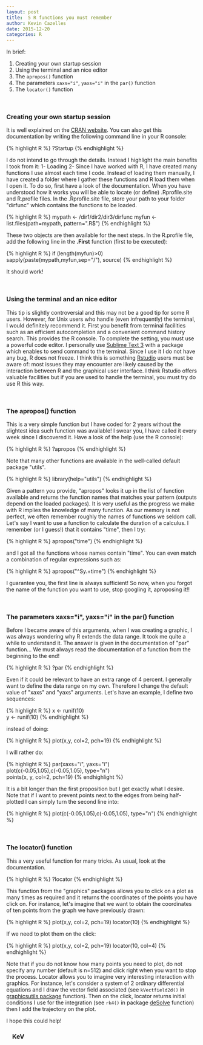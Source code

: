 ```yaml
---
layout: post
title:  5 R functions you must remember
author: Kevin Cazelles
date: 2015-12-20
categories: R
---
```



In brief:

1. Creating your own startup session
2. Using the terminal and an nice editor
3. The `apropos()` function
4. The parameters `xaxs="i"`, `yaxs="i"` in the `par()` function
5. The `locator()` function


<br>

### Creating your own startup session ###

It is well explained on the [CRAN website](http://stat.ethz.ch/R-manual/R-patched/library/base/html/Startup.html). You can also get this documentation by writing the following command line in your R console:

{% highlight R %}
?Startup
{% endhighlight %}

I do not intend to go through the details. Instead I highlight the main benefits I took from it:
1- Loading
2-
Since I have worked with R, I have created many functions I use almost each time I code. Instead of loading them manually, I have created a folder  where I gather these functions and R load them when I open it. To do so, first have a look of the documentation. When you have understood how it works you will be able to locate (or define) .Rprofile.site and R.profile files. In the .Rprofile.site file, store your path to your folder "dirfunc" which contains the functions to be loaded.

{% highlight R %}
mypath <- /dir1/dir2/dir3/dirfunc
myfun <- list.files(path=mypath, pattern=".R$")
{% endhighlight %}

These two objects are then available for the next steps. In the R.profile file, add the following line in the **.First** function (first to be executed):

{% highlight R %}
if (length(myfun)>0) sapply(paste(mypath,myfun,sep="/"), source)
{% endhighlight %}

It should work!


<br>

### Using the terminal and an nice editor ###

 This tip is slightly controversial and this may not be a good tip for some R users. However, for Unix users who handle (even infrequently) the terminal, I would definitely recommend it. First you benefit from terminal facilities such as an efficient autocompletion and a convenient command history search. This provides the R console. To complete the setting, you must use a powerful code editor. I personally use [Sublime Text 3](http://www.sublimetext.com/3) with a package which enables to send command to the terminal. Since I use it I do not have any bug, R does not freeze. I think this is something [Rstudio](http://www.rstudio.com) users must be aware of: most issues they may encounter are likely caused by the interaction between R and the graphical user interface. I think Rstudio offers valuable facilities but if you are used to handle the terminal, you must try do use R this way.


<br>

### The **apropos()** function ###
This is a very simple function but I have coded for 2 years without the slightest idea such function was available! I swear you, I have called it every week since I discovered it. Have a look of the help (use the R console):

{% highlight R %}
?apropos
{% endhighlight %}

Note that many other functions are available in the well-called default package "utils".   

{% highlight R %}
library(help="utils")
{% endhighlight %}


Given a pattern you provide, "apropos" looks it up in the list of function available and returns the function names that matches your pattern (outputs depend on the loaded packages). It is very useful as the progress we make with R implies the knowledge of many function. As our memory is not perfect, we often remember roughly the names of functions we seldom call. Let's say I want to use a function to calculate the duration of a calculus. I remember (or I guess!) that it contains "time", then I try:

{% highlight R %}
apropos("time")
{% endhighlight %}

and I got all the functions whose names contain "time". You can even
match a combination of regular expressions such as:

{% highlight R %}
apropos("^Sy.+time")
{% endhighlight %}

I guarantee you, the first line is always sufficient! So now, when you forgot the name of the function you want to use, stop googling it, aproposing it!!


<br>

### The parameters xaxs="i", yaxs="i" in the **par()** function ###

Before I became aware of this arguments, when I was creating a graphic, I was always wondering why R extends the data range. It took me quite a while to understand it. The answer is given in the documentation of "par" function... We must always read the documentation of a function from the beginning to the end!

{% highlight R %}
?par
{% endhighlight %}

Even if it could be relevant to have an extra range of 4 percent. I generally want to define the data range on my own. Therefore I change the default value of "xaxs" and "yaxs" arguments. Let's have an example, I define two sequences:

{% highlight R %}
x <- runif(10)    
y <- runif(10)
{% endhighlight %}

instead of doing:

{% highlight R %}
plot(x,y, col=2, pch=19)
{% endhighlight %}

I will rather do:

{% highlight R %}
par(xaxs="i", yaxs="i")   
plot(c(-0.05,1.05),c(-0.05,1.05), type="n")     
points(x, y, col=2, pch=19)
{% endhighlight %}


It is a bit longer than the first proposition but I get exactly what I desire. Note that if I want to prevent points next to the edges from being half-plotted I can simply turn the second line into:

{% highlight R %}
plot(c(-0.05,1.05),c(-0.05,1.05), type="n")
{% endhighlight %}


<br>

### The **locator()** function ###

This a very useful function for many tricks. As usual, look at the documentation.

{% highlight R %}
?locator
{% endhighlight %}

This function from the "graphics" packages allows you to click on a plot as many times as required and it returns the coordinates of the points you have click on. For instance, let's imagine that we want to obtain the coordinates of ten points from the graph we have previously drawn:

{% highlight R %}
plot(x,y, col=2, pch=19)
locator(10)
{% endhighlight %}

If we need to plot them on the click:

{% highlight R %}
plot(x,y, col=2, pch=19)
locator(10, col=4)
{% endhighlight %}


Note that if you do not know how many points you need to plot, do not specify any number (default is n=512) and click right when you want to stop the process. Locator allows you to imagine very interesting interaction with graphics. For instance, let's consider a system of 2 ordinary differential equations and I draw the vector field associated (see `kVectfield2d()` in [graphicsutils package]((https://github.com/KevCaz/graphicsutils)) function). Then on the click, locator returns initial conditions I use for the integration (see `rk4()` in package [deSolve](https://cran.r-project.org/web/packages/deSolve/index.html) function) then I add the trajectory on the plot.


I hope this could help!


### &nbsp; &nbsp; KeV &nbsp; &nbsp; ###
